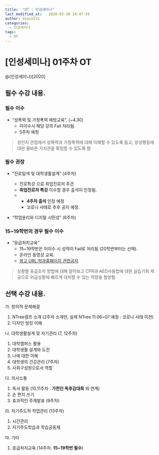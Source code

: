 ```yaml
---
title:  "OT : 인성세미나"
last_modified_at:   2020-03-30 14:47:59
author: dsaint31
categories: 
  - 인성세미나
tags: 
  - OT
---
```


# [인성세미나] 01주차 OT

@(인성세미나)[2020]

## 필수 수강 내용.

### 필수 이수

* “성폭력 및 가정폭력 예방교육”,  (~4.30)
	* 미이수시 해당 강의 Fail 처리됨.
	* 5주차 예정

> 성인지 관점에서 성폭력과 가정폭력에 대해 이해할 수 있도록 돕고, 양성평등에 대한 올바른 가치관을 확립할 수 있도록 함

### 필수 권장

* “진로탐색 및 대학생활설계” (4주차) 
	* 진로특강 으로 취업진로처 주관
	* **취업진로처 특강** 이수할 경우 출석이 인정됨.
	* 	* **4주차 출석** 인정 예정
		* 코로나 사태로 추후 공지 예정.

* “학업윤리와 디지털 시민성” (6주차) 

### 15~19학번의 경우 필수 이수

* “응급처치교육”
	* 15~19학번은 미이수 시 성적이 Fail로 처리됨 (20학번부터는 선택).
	* 온라인 동영상 교육.
	* [참고 URL:학과홈페이지 관련공지](http://bme.gachon.ac.kr/bbs/board.php?bo_table=notice&wr_id=456)

> 상황별 응급조치 방법에 대해 알아보고 CPR과 AED사용법에 대한 실습기회 제공으로 위급상황에 빠르게 대처할 수 있는 역량을 함양함.

## 선택 수강 내용.

가. 창의적 문제해결

  1. NTree캠프 소개 (2주차 소개만, 실제 NTree 11.06~07 예정 : 코로나 사태 이전)
  2. 디자인 씽킹 이해


나. 대학생활설계 및 자기관리 (7, 12주차)

  1. 대학캠퍼스 활용
  2. 대학생활 설계와 도전
  3. 나에 대한 이해
  4. 대학생의 건강관리 (7주차)
  5. 사회구성원으로서 역할


다. 의사소통 

  1. 독서 활동 (10,11주차 : **가천인 독후감대회** 와 연계)
  2. 손 편지 쓰기
  3. 효과적인 주제발표 (9주차)


라. 자기주도적 학업관리 (13주차)

  1. 시간관리
  2. 자기주도학습과 학습공동체


마. 기타 

  1. 응급처치교육 (14주차. **15~19학번 필수**)
